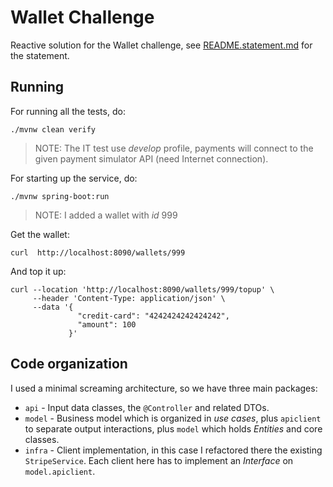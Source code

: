 # Wallet Challenge

Reactive solution for the Wallet challenge, see [README.statement.md](README.statement.md) for the statement.

## Running

For running all the tests, do:

```shell
./mvnw clean verify
```

> NOTE: The IT test use _develop_ profile, payments will connect to the given payment simulator API (need Internet
> connection).

For starting up the service, do:

```shell
./mvnw spring-boot:run
```

> NOTE: I added a wallet with _id_ 999

Get the wallet:

```shell
curl  http://localhost:8090/wallets/999
```

And top it up:

```shell
curl --location 'http://localhost:8090/wallets/999/topup' \
     --header 'Content-Type: application/json' \
     --data '{
               "credit-card": "4242424242424242",
               "amount": 100
             }'
```

## Code organization

I used a minimal screaming architecture, so we have three main packages:

* ```api``` - Input data classes, the ```@Controller``` and related DTOs.
* ```model``` - Business model which is organized in _use cases_, plus ```apiclient``` to separate output interactions,
  plus ```model``` which holds _Entities_ and core classes.
* ```infra``` - Client implementation, in this case I refactored there the existing ```StripeService```. Each client
  here has to implement an _Interface_ on ```model.apiclient```.
